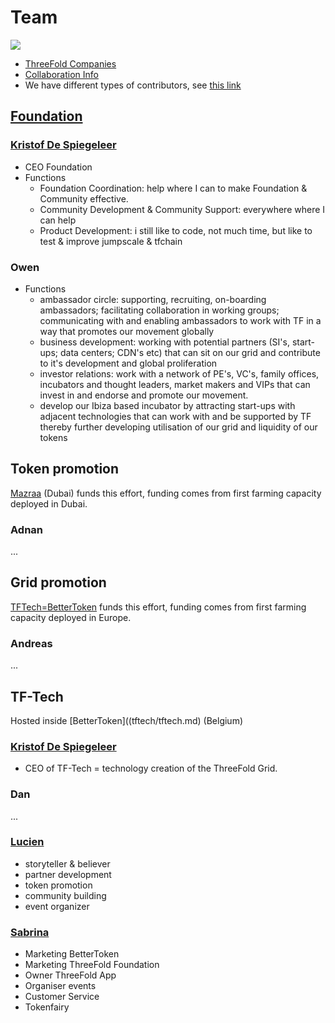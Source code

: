 
# Team

![](https://images.unsplash.com/6/mountain.JPG?ixlib=rb-0.3.5&ixid=eyJhcHBfaWQiOjEyMDd9&s=9e02e6b76ac6188e232612e755c4a76d&auto=format&fit=crop&w=1350&q=80)

- [ThreeFold Companies](tf_companies.md)
- [Collaboration Info](../collaboration/README.md)
- We have different types of contributors, see [this link](tf_contributor_types.md)

## [Foundation](tf_companies.md)

### [Kristof De Spiegeleer](tftech/kristof_de_spiegeleer.md)

- CEO Foundation
- Functions
    - Foundation Coordination: help where I can to make Foundation & Community effective.
    - Community Development &  Community Support: everywhere where I can help
    - Product Development: i still like to code, not much time, but like to test & improve jumpscale & tfchain
    
### Owen
- Functions
    - ambassador circle: supporting, recruiting, on-boarding ambassadors; facilitating collaboration in working groups; communicating with  and enabling ambassadors to work with TF in a way that promotes our movement globally
    - business development: working with potential partners (SI's, start-ups; data centers; CDN's etc) that can sit on our grid and contribute to it's development and global proliferation
    - investor relations: work with a network of PE's, VC's, family offices, incubators and thought leaders, market makers and VIPs that can invest in and endorse and promote our movement.
    - develop our Ibiza based incubator by attracting start-ups with adjacent technologies that can work with and be supported by TF thereby further developing utilisation of our grid and liquidity of our tokens
    
## Token promotion

[Mazraa](mazraa/mazraa.md) (Dubai) funds this effort, funding comes from first farming capacity deployed in Dubai.

### Adnan 

...

## Grid promotion

[TFTech=BetterToken](tftech/tftech.md) funds this effort, funding comes from first farming capacity deployed in Europe.

### Andreas

...



## TF-Tech

Hosted inside [BetterToken]((tftech/tftech.md) (Belgium)

### [Kristof De Spiegeleer](tftech/kristof_de_spiegeleer.md)

- CEO of TF-Tech = technology creation of the ThreeFold Grid.


### Dan

...


### [Lucien](tftech/Lucien_Lecarme.md)
- storyteller & believer
- partner development
- token promotion
- community building
- event organizer


### [Sabrina](https://github.com/threefoldfoundation/info_foundation/edit/development/docs/contributors/tftech/sabrina_sadik.md)
- Marketing BetterToken
- Marketing ThreeFold Foundation
- Owner ThreeFold App
- Organiser events
- Customer Service
- Tokenfairy
